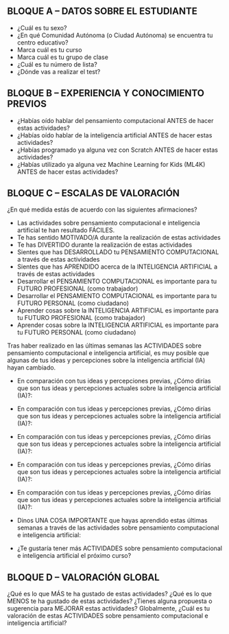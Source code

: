 ## BLOQUE A – DATOS SOBRE EL ESTUDIANTE
- ¿Cuál es tu sexo?
- ¿En qué Comunidad Autónoma (o Ciudad Autónoma) se encuentra tu centro educativo?
- Marca cuál es tu curso
- Marca cuál es tu grupo de clase
- ¿Cuál es tu número de lista?
- ¿Dónde vas a realizar el test?

## BLOQUE B – EXPERIENCIA Y CONOCIMIENTO PREVIOS
- ¿Habías oído hablar del pensamiento computacional ANTES de hacer estas actividades? 
- ¿Habías oído hablar de la inteligencia artificial ANTES de hacer estas actividades?
- ¿Habías programado ya alguna vez con Scratch ANTES de hacer estas actividades? 
- ¿Habías utilizado ya alguna vez Machine Learning for Kids (ML4K) ANTES de hacer estas actividades?

## BLOQUE C – ESCALAS DE VALORACIÓN

¿En qué medida estás de acuerdo con las siguientes afirmaciones?
- Las actividades sobre pensamiento computacional e inteligencia artificial te han resultado FÁCILES.
- Te has sentido MOTIVADO/A durante la realización de estas actividades
- Te has DIVERTIDO durante la realización de estas actividades
- Sientes que has DESARROLLADO tu PENSAMIENTO COMPUTACIONAL a través de estas actividades
- Sientes que has APRENDIDO acerca de la INTELIGENCIA ARTIFICIAL a través de estas actividades
- Desarrollar el PENSAMIENTO COMPUTACIONAL es importante para tu FUTURO PROFESIONAL (como trabajador)
- Desarrollar el PENSAMIENTO COMPUTACIONAL es importante para tu FUTURO PERSONAL (como ciudadano)
- Aprender cosas sobre la INTELIGENCIA ARTIFICIAL es importante para tu FUTURO PROFESIONAL (como trabajador)
- Aprender cosas sobre la INTELIGENCIA ARTIFICIAL es importante para tu FUTURO PERSONAL (como ciudadano)

Tras haber realizado en las últimas semanas las ACTIVIDADES sobre pensamiento computacional e inteligencia artificial, es muy posible que algunas de tus ideas y percepciones sobre la inteligencia artificial (IA) hayan cambiado.
- En comparación con tus ideas y percepciones previas, ¿Cómo dirías que son tus ideas y percepciones actuales sobre la inteligencia artificial (IA)?:
- En comparación con tus ideas y percepciones previas, ¿Cómo dirías que son tus ideas y percepciones actuales sobre la inteligencia artificial (IA)?:
- En comparación con tus ideas y percepciones previas, ¿Cómo dirías que son tus ideas y percepciones actuales sobre la inteligencia artificial (IA)?:
- En comparación con tus ideas y percepciones previas, ¿Cómo dirías que son tus ideas y percepciones actuales sobre la inteligencia artificial (IA)?:
- En comparación con tus ideas y percepciones previas, ¿Cómo dirías que son tus ideas y percepciones actuales sobre la inteligencia artificial (IA)?:

- Dinos UNA COSA IMPORTANTE que hayas aprendido estas últimas semanas a través de las actividades sobre pensamiento computacional e inteligencia artificial:
- ¿Te gustaría tener más ACTIVIDADES sobre pensamiento computacional e inteligencia artificial el próximo curso?

## BLOQUE D – VALORACIÓN GLOBAL
¿Qué es lo que MÁS te ha gustado de estas actividades?
¿Qué es lo que MENOS te ha gustado de estas actividades?
¿Tienes alguna propuesta o sugerencia para MEJORAR estas actividades? 
Globalmente, ¿Cuál es tu valoración de estas ACTIVIDADES sobre pensamiento computacional e inteligencia artificial?
